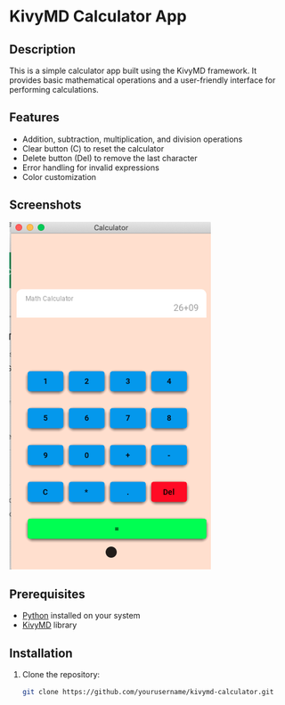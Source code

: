 # KivyMD Calculator App

## Description
This is a simple calculator app built using the KivyMD framework. It provides basic mathematical operations and a user-friendly interface for performing calculations.

## Features
- Addition, subtraction, multiplication, and division operations
- Clear button (C) to reset the calculator
- Delete button (Del) to remove the last character
- Error handling for invalid expressions
- Color customization

## Screenshots
![App Screenshot](https://github.com/ayobami1/Kivymd-Calculator/blob/main/Screenshot/Screen%20Shot%202023-10-04%20at%2012.02.06%20AM.png)

## Prerequisites
- [Python](https://www.python.org/downloads/) installed on your system
- [KivyMD](https://github.com/kivymd/KivyMD) library

## Installation
1. Clone the repository:
   ```bash
   git clone https://github.com/yourusername/kivymd-calculator.git
